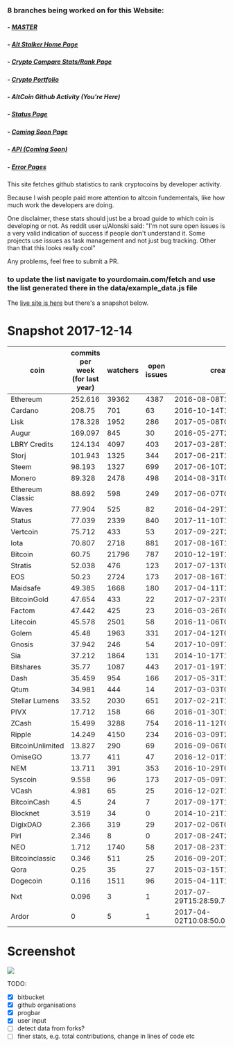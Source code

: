 ### 8 branches being worked on for this Website:

##### - [MASTER](https://github.com/MSFTserver/AltStalker/)

##### - [Alt Stalker Home Page](https://github.com/MSFTserver/AltStalker/tree/AltStalker-Home)

##### - [Crypto Compare Stats/Rank Page](https://github.com/MSFTserver/AltStalker/tree/CryptoCompareStats)

##### - [Crypto Portfolio](https://github.com/MSFTserver/AltStalker/tree/Portfolio)

##### - **AltCoin Github Activity *(You're Here)***

##### - [Status Page](https://github.com/MSFTserver/AltStalker/tree/status)

##### - [Coming Soon Page](https://github.com/MSFTserver/AltStalker/tree/coming-soon)

##### - [API *(Coming Soon)*](https://github.com/MSFTserver/AltStalker/tree/API)

##### - [Error Pages](https://github.com/MSFTserver/AltStalker/tree/error-pages)

This site fetches github statistics to rank cryptocoins by developer activity.

Because I wish people paid more attention to altcoin fundementals, like how much work the developers are doing.

One disclaimer, these stats should just be a broad guide to which coin is developing or not. As reddit user u/Alonski said:  "I'm not sure open issues is a very valid indication of success if people don't understand it. Some projects use issues as task management and not just bug tracking. Other than that this looks really cool"

Any problems, feel free to submit a PR.

### to update the list navigate to yourdomain.com/fetch and use the list generated there in the data/example_data.js file

The [live site is here](http://activity.msft.online) but there's a snapshot below.

# Snapshot 2017-12-14

|coin|commits per week (for last year)|watchers|open issues|created|updated|contributors|
|---|---|---|---|---|---|---|
|Ethereum|252.616|39362|4387|2016-08-08T10:52:45Z|2017-11-03T04:59:28Z|1918|
|Cardano|208.75|701|63|2016-10-14T13:44:38Z|2017-12-14T20:29:21Z|48|
|Lisk|178.328|1952|286|2017-05-08T09:34:56Z|2017-12-14T14:07:24Z|590|
|Augur|169.097|845|30|2016-05-27T20:46:50Z|2017-12-12T15:44:09Z|135|
|LBRY Credits|124.134|4097|403|2017-03-28T17:12:49Z|2017-12-10T15:56:36Z|636|
|Storj|101.943|1325|344|2017-06-21T17:06:14Z|2017-11-28T09:24:27Z|226|
|Steem|98.193|1327|699|2017-06-10T22:10:57Z|2017-11-27T03:05:46Z|150|
|Monero|89.328|2478|498|2014-08-31T00:26:31Z|2017-11-11T14:22:40Z|381|
|Ethereum Classic|88.692|598|249|2017-06-07T05:45:30Z|2017-11-22T23:26:13Z|254|
|Waves|77.904|525|82|2016-04-29T13:52:46Z|2017-10-02T05:58:27Z|50|
|Status|77.039|2339|840|2017-11-10T16:23:18Z|2017-12-13T15:39:31Z|830|
|Vertcoin|75.712|433|53|2017-09-22T23:45:20Z|2017-12-13T16:03:29Z|764|
|Iota|70.807|2718|881|2017-08-16T18:18:35Z|2017-12-12T13:32:17Z|184|
|Bitcoin|60.75|21796|787|2010-12-19T15:16:43Z|2017-12-14T20:29:26Z|393|
|Stratis|52.038|476|123|2017-07-13T08:32:29Z|2017-11-03T02:20:26Z|354|
|EOS|50.23|2724|173|2017-08-16T18:25:45Z|2017-12-13T04:34:43Z|78|
|Maidsafe|49.385|1668|180|2017-04-11T10:45:23Z|2017-12-13T17:00:34Z|338|
|BitcoinGold|47.654|433|22|2017-07-23T05:59:24Z|2017-12-14T05:19:15Z|395|
|Factom|47.442|425|23|2016-03-26T04:33:00Z|2017-10-24T04:06:58Z|110|
|Litecoin|45.578|2501|58|2016-11-06T09:37:53Z|2017-12-14T11:33:06Z|1188|
|Golem|45.48|1963|331|2017-04-12T09:42:41Z|2017-10-29T09:45:35Z|50|
|Gnosis|37.942|246|54|2017-10-09T11:53:12Z|2017-12-07T21:42:29Z|34|
|Sia|37.212|1864|131|2014-10-17T17:50:25Z|2017-12-14T20:34:20Z|42|
|Bitshares|35.77|1087|443|2017-01-19T14:18:35Z|2017-12-13T08:34:56Z|344|
|Dash|35.459|954|166|2017-05-31T13:09:24Z|2017-12-06T17:21:12Z|751|
|Qtum|34.981|444|14|2017-03-03T08:17:11Z|2017-12-14T16:41:53Z|393|
|Stellar Lumens|33.52|2030|651|2017-02-21T16:54:58Z|2017-12-06T18:12:12Z|367|
|PIVX|17.712|158|66|2016-01-30T19:20:24Z|2017-12-13T00:40:59Z|294|
|ZCash|15.499|3288|754|2016-11-12T00:57:39Z|2017-12-12T10:53:10Z|389|
|Ripple|14.249|4150|234|2016-03-09T20:12:59Z|2017-11-29T04:47:29Z|363|
|BitcoinUnlimited|13.827|290|69|2016-09-06T01:50:00Z|2017-12-14T00:56:15Z|385|
|OmiseGO|13.77|411|47|2016-12-01T11:01:30Z|2017-11-23T09:25:11Z|93|
|NEM|13.711|391|353|2016-10-29T02:46:14Z|2017-12-14T15:53:58Z|55|
|Syscoin|9.558|96|173|2017-05-09T19:46:52Z|2017-11-22T10:40:30Z|349|
|VCash|4.981|65|25|2016-12-02T17:13:31Z|2017-12-04T11:07:49Z|10|
|BitcoinCash|4.5|24|7|2017-09-17T13:57:09Z|2017-12-13T13:54:34Z|18|
|Blocknet|3.519|34|0|2014-10-21T16:20:31Z|2017-11-08T08:37:01Z|6|
|DigixDAO|2.366|319|29|2017-02-06T06:52:41Z|2017-12-05T21:50:29Z|14|
|Pirl|2.346|8|0|2017-08-24T21:46:10Z|2017-12-14T04:52:57Z|3|
|NEO|1.712|1740|58|2017-08-23T14:37:17Z|2017-12-08T01:34:49Z|131|
|Bitcoinclassic|0.346|511|25|2016-09-20T19:27:21Z|2017-11-21T03:19:55Z|372|
|Qora|0.25|35|27|2015-03-15T14:53:32Z|2017-08-26T08:02:18Z|6|
|Dogecoin|0.116|1511|96|2015-04-11T16:02:58Z|2017-12-13T06:41:03Z|359|
|Nxt|0.096|3|1|2017-07-29T15:28:59.708022+00:00|2017-11-18T09:32:31.149456+00:00||
|Ardor|0|5|1|2017-04-02T10:08:50.078345+00:00|2017-08-24T12:00:55.772115+00:00||


# Screenshot

![](https://github.com/wassname/compare_altcoin_development/blob/master/docs/img/2017-24-11-29-17_Selection_001.png?raw=true)

TODO:

- [x] bitbucket
- [x] github organisations
- [x] progbar
- [x] user input
- [ ] detect data from forks?
- [ ] finer stats, e.g. total contributions, change in lines of code etc
